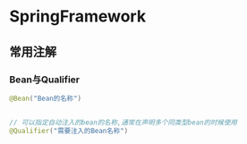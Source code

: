 # SpringFramework

## 常用注解

### Bean与Qualifier

``` java
@Bean("Bean的名称")


// 可以指定自动注入的bean的名称,通常在声明多个同类型bean的时候使用
@Qualifier("需要注入的Bean名称")
```
